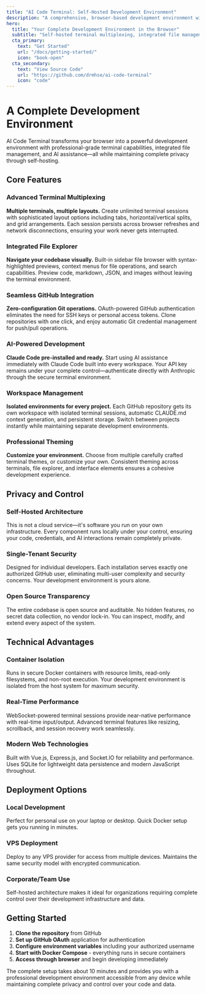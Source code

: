 ```yaml
---
title: "AI Code Terminal: Self-Hosted Development Environment"
description: "A comprehensive, browser-based development environment with terminal multiplexing, integrated file explorer, Claude Code support, and seamless GitHub integration. Self-hosted for complete privacy and control."
hero:
  title: "Your Complete Development Environment in the Browser"
  subtitle: "Self-hosted terminal multiplexing, integrated file management, AI assistance, and seamless GitHub integration. Code from anywhere with full privacy and control."
  cta_primary:
    text: "Get Started"
    url: "/docs/getting-started/"
    icon: "book-open"
  cta_secondary:
    text: "View Source Code"
    url: "https://github.com/drmhse/ai-code-terminal"
    icon: "code"
---
```


# A Complete Development Environment

AI Code Terminal transforms your browser into a powerful development environment with professional-grade terminal capabilities, integrated file management, and AI assistance—all while maintaining complete privacy through self-hosting.

## Core Features

### Advanced Terminal Multiplexing
**Multiple terminals, multiple layouts.** Create unlimited terminal sessions with sophisticated layout options including tabs, horizontal/vertical splits, and grid arrangements. Each session persists across browser refreshes and network disconnections, ensuring your work never gets interrupted.

### Integrated File Explorer
**Navigate your codebase visually.** Built-in sidebar file browser with syntax-highlighted previews, context menus for file operations, and search capabilities. Preview code, markdown, JSON, and images without leaving the terminal environment.

### Seamless GitHub Integration
**Zero-configuration Git operations.** OAuth-powered GitHub authentication eliminates the need for SSH keys or personal access tokens. Clone repositories with one click, and enjoy automatic Git credential management for push/pull operations.

### AI-Powered Development
**Claude Code pre-installed and ready.** Start using AI assistance immediately with Claude Code built into every workspace. Your API key remains under your complete control—authenticate directly with Anthropic through the secure terminal environment.

### Workspace Management
**Isolated environments for every project.** Each GitHub repository gets its own workspace with isolated terminal sessions, automatic CLAUDE.md context generation, and persistent storage. Switch between projects instantly while maintaining separate development environments.

### Professional Theming
**Customize your environment.** Choose from multiple carefully crafted terminal themes, or customize your own. Consistent theming across terminals, file explorer, and interface elements ensures a cohesive development experience.

## Privacy and Control

### Self-Hosted Architecture
This is not a cloud service—it's software you run on your own infrastructure. Every component runs locally under your control, ensuring your code, credentials, and AI interactions remain completely private.

### Single-Tenant Security
Designed for individual developers. Each installation serves exactly one authorized GitHub user, eliminating multi-user complexity and security concerns. Your development environment is yours alone.

### Open Source Transparency
The entire codebase is open source and auditable. No hidden features, no secret data collection, no vendor lock-in. You can inspect, modify, and extend every aspect of the system.

## Technical Advantages

### Container Isolation
Runs in secure Docker containers with resource limits, read-only filesystems, and non-root execution. Your development environment is isolated from the host system for maximum security.

### Real-Time Performance
WebSocket-powered terminal sessions provide near-native performance with real-time input/output. Advanced terminal features like resizing, scrollback, and session recovery work seamlessly.

### Modern Web Technologies
Built with Vue.js, Express.js, and Socket.IO for reliability and performance. Uses SQLite for lightweight data persistence and modern JavaScript throughout.

## Deployment Options

### Local Development
Perfect for personal use on your laptop or desktop. Quick Docker setup gets you running in minutes.

### VPS Deployment
Deploy to any VPS provider for access from multiple devices. Maintains the same security model with encrypted communication.

### Corporate/Team Use
Self-hosted architecture makes it ideal for organizations requiring complete control over their development infrastructure and data.

## Getting Started

1. **Clone the repository** from GitHub
2. **Set up GitHub OAuth** application for authentication  
3. **Configure environment variables** including your authorized username
4. **Start with Docker Compose** - everything runs in secure containers
5. **Access through browser** and begin developing immediately

The complete setup takes about 10 minutes and provides you with a professional development environment accessible from any device while maintaining complete privacy and control over your code and data.